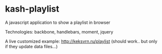 kash-playlist
=============

A javascript application to show a playlist in browser

Technologies: backbone, handlebars, moment, jquery

A live customized example: http://keksvrn.ru/playlist (should work.. but only if they update data files...)
